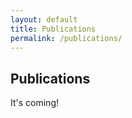 ```yaml
---
layout: default
title: Publications
permalink: /publications/
---
```

<h2> Publications</h2>

It's coming!
